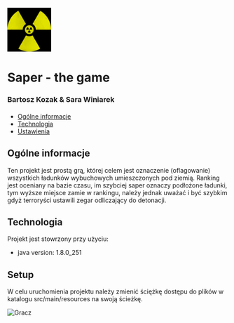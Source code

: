 ![Logo](./src/main/resources/sign.gif)	

# Saper - the game

### Bartosz Kozak & Sara Winiarek

####

* [Ogólne informacje](#Ogólne_informacje)
* [Technologia](#technologia)
* [Ustawienia](#ustawienia)

## Ogólne informacje
Ten projekt jest prostą grą, której celem jest oznaczenie (oflagowanie) wszystkich ładunków wybuchowych umieszczonych pod ziemią. Ranking jest oceniany na bazie czasu, im szybciej saper oznaczy podłożone ładunki, tym wyższe miejsce zamie w rankingu, należy jednak uważać i być szybkim gdyż terroryści ustawili zegar odliczający do detonacji.
	
## Technologia
Projekt jest stowrzony przy użyciu:
* java version: 1.8.0_251 

	
## Setup
W celu uruchomienia projektu należy zmienić ściężkę dostępu do plików w katalogu src/main/resources na swoją ścieżkę.

![Gracz](./src/main/resources/saperGracz.jpg) 	
